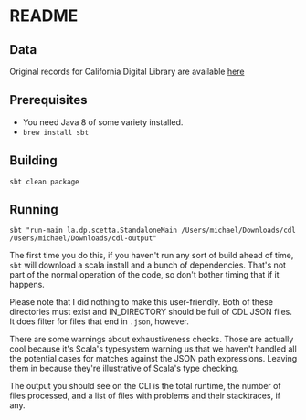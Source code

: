 # README

## Data
Original records for California Digital Library are available [here](https://s3.amazonaws.com/dpla-heidrun-orignal-records/cdl/cdl_original_record.tar.gz)

## Prerequisites 

* You need Java 8 of some variety installed.
* `brew install sbt`


## Building

`sbt clean package`

## Running

`sbt "run-main la.dp.scetta.StandaloneMain /Users/michael/Downloads/cdl /Users/michael/Downloads/cdl-output"`

The first time you do this, if you haven't run any sort of build ahead of time, `sbt` will download a scala install and
a bunch of dependencies. That's not part of the normal operation of the code, so don't bother timing that if it happens.

Please note that I did nothing to make this user-friendly. Both of these directories must exist and IN_DIRECTORY should 
be full of CDL JSON files. It does filter for files that end in `.json`, however.

There are some warnings about exhaustiveness checks. Those are actually cool because it's Scala's typesystem warning us 
that we haven't handled all the potential cases for matches against the JSON path expressions. Leaving them in because 
they're illustrative of Scala's type checking.

The output you should see on the CLI is the total runtime, the number of files processed, and a list of files with 
problems and their stacktraces, if any.
